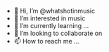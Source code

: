 - 👋 Hi, I’m @whatshotinmusic
- 👀 I’m interested in music
- 🌱 I’m currently learning ...
- 💞️ I’m looking to collaborate on 
- 📫 How to reach me ...

<!---
whatshotinmusic/whatshotinmusic is a ✨ special ✨ repository because its `README.md` (this file) appears on your GitHub profile.
You can click the Preview link to take a look at your changes.
--->
